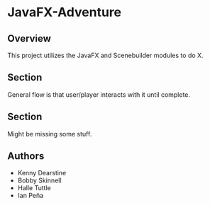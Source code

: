 # JavaFX-Adventure

## Overview
This project utilizes the JavaFX and Scenebuilder modules to do X.

## Section
General flow is that user/player interacts with it until complete.

## Section
Might be missing some stuff.

## Authors
* Kenny Dearstine
* Bobby Skinnell
* Halle Tuttle
* Ian Peña
